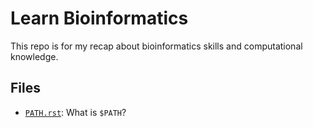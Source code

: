 # Learn Bioinformatics

This repo is for my recap about bioinformatics skills and computational knowledge. 

## Files

* [`PATH.rst`](): What is `$PATH`?

